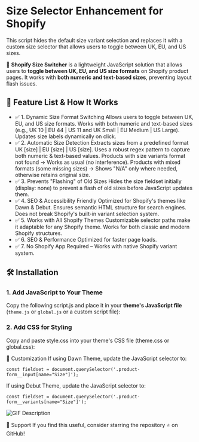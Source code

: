 # Size Selector Enhancement for Shopify
This script hides the default size variant selection and replaces it with a custom size selector that allows users to toggle between UK, EU, and US sizes.

🚀 **Shopify Size Switcher** is a lightweight JavaScript solution that allows users to **toggle between UK, EU, and US size formats** on Shopify product pages. It works with **both numeric and text-based sizes**, preventing layout flash issues.

## 📌 Feature List & How It Works
- ✅ 1. Dynamic Size Format Switching
    Allows users to toggle between UK, EU, and US size formats.
    Works with both numeric and text-based sizes (e.g., UK 10 | EU 44 | US 11 and UK Small | EU Medium | US Large).
    Updates size labels dynamically on click.
- ✅ 2. Automatic Size Detection
    Extracts sizes from a predefined format UK [size] | EU [size] | US [size].
    Uses a robust regex pattern to capture both numeric & text-based values.
    Products with size variants format not found → Works as usual (no interference).
    Products with mixed formats (some missing sizes) → Shows "N/A" only where needed, otherwise retains original size.
- ✅ 3. Prevents "Flashing" of Old Sizes
    Hides the size fieldset initially (display: none) to prevent a flash of old sizes before JavaScript updates them.
- ✅ 4. SEO & Accessibility Friendly
    Optimized for Shopify's themes like Dawn & Debut.
    Ensures semantic HTML structure for search engines.
    Does not break Shopify's built-in variant selection system.
- ✅ 5. Works with All Shopify Themes
    Customizable selector paths make it adaptable for any Shopify theme.
    Works for both classic and modern Shopify structures.
- ✅ 6. SEO & Performance Optimized for faster page loads.
- ✅ 7. No Shopify App Required – Works with native Shopify variant system.

## 🛠️ Installation
### **1. Add JavaScript to Your Theme**
Copy the following script.js and place it in your **theme's JavaScript file** (`theme.js` or `global.js` or a custom script file):

### **2. Add CSS for Styling**
Copy and paste style.css into your theme's CSS file (theme.css or global.css):

🎯 Customization
If using Dawn Theme, update the JavaScript selector to:

    const fieldset = document.querySelector('.product-form__input[name="Size"]');

If using Debut Theme, update the JavaScript selector to:

    const fieldset = document.querySelector('.product-form__variants[name="Size"]');

![GIF Description](https://github.com/iShopifyExpert/shopify-size-switcher/blob/main/reference.gif)

🚀 Support
If you find this useful, consider starring the repository ⭐ on GitHub!
